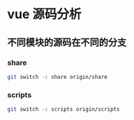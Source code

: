 # vue 源码分析

## 不同模块的源码在不同的分支

### share

```bash
git switch -c share origin/share
```

### scripts

```bash
git switch -c scripts origin/scripts
```
